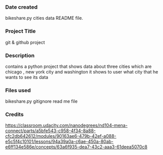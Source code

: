 ### Date created
bikeshare.py 
cities data
README file.

### Project Title
git & github project

### Description
contains a python project that shows data about three cities which are chicago , new york city and washington 
it shows to user what city that he wants to see its data

### Files used
bikeshare.py
gitignore
read me file

### Credits
https://classroom.udacity.com/nanodegrees/nd104-mena-connect/parts/a5bfe543-c958-4f34-8a88-cfc2db642612/modules/90163ae6-479b-42ef-a088-e5c5f4c10101/lessons/94a39a0a-c6ae-450a-80ab-e6ff134e586e/concepts/63a6f935-dea7-43c2-aaa3-61deea5070c8


